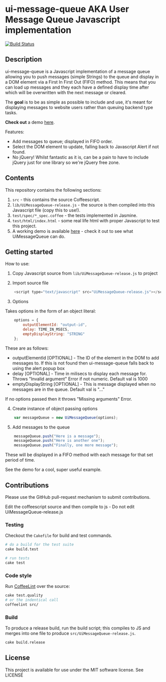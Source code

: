 # ui-message-queue AKA User Message Queue Javascript implementation

[![Build Status](https://travis-ci.org/rob-murray/ui-message-queue.png?branch=master)](https://travis-ci.org/rob-murray/ui-message-queue)

## Description

ui-message-queue is a Javascript implementation of a message queue allowing you to push messages (simple Strings) to the queue and display in a DOM element via a First In First Out (FIFO) method. This means that you can load up messages and they each have a defined display time after which will be overwritten with the next message or cleared.

The **goal** is to be as simple as possible to include and use, it's meant for displaying messages to website users rather than queuing backend type tasks.

**Check out** a demo [here](http://rob-murray.github.com/ui-message-queue).

Features:

* Add messages to queue; displayed in FIFO order.
* Select the DOM element to update, falling back to Javascript Alert if not found.
* No jQuery! Whilst fantastic as it is, can be a pain to have to include jQuery just for one library so we're jQuery free zone.

## Contents

This repository contains the following sections:

1. `src` - this contains the source Coffeescript.
2. `lib/UiMessageQueue-release.js` - the source is then compiled into this Javascript file (copy this to use!).
3. `test/spec/*_spec.coffee` - the tests implemented in Jasmine.
4. `test/html/index.html` - some real life html with proper Javascript to test this project.
5. A working demo is available [here](http://rob-murray.github.com/ui-message-queue) - check it out to see what UiMessageQueue can do.


## Getting started

How to use:

1) Copy Javascript source from `lib/UiMessageQueue-release.js` to project

2) Import source file


```javascript
    <script type="text/javascript" src="UiMessageQueue-release.js"></script>
```


3) Options


Takes options in the form of an object literal:

```javascript
    options = {
        outputElementId: "output-id",
        delay: TIME_IN_MSECS,
        emptyDisplayString: "STRING"
    };
```

These are as follows:
* outputElementId [OPTIONAL] - The ID of the element in the DOM to add messages to. If this is not found then ui-message-queue falls back to using the alert popup box
* delay [OPTIONAL] - Time in milisecs to display each message for. Throws "Invalid argument" Error if not numeric. Default val is 1000
* emptyDisplayString [OPTIONAL] - This is message displayed when no messages are in the queue. Default val is "..."

If no options passed then it throws "Missing arguments" Error.


4) Create instance of object passing options


```javascript
    var messageQueue = new UiMessageQueue(options);
```


5) Add messages to the queue


```javascript
    messageQueue.push("Here is a message");
    messageQueue.push("Here is another one");
    messageQueue.push("Finally, one more message");
```

These will be displayed in a FIFO method with each message for that set period of time.

See the demo for a cool, super useful example.

## Contributions

Please use the GitHub pull-request mechanism to submit contributions.

Edit the coffeescript source and then compile to js - Do not edit UiMessageQueue-release.js

### Testing

Checkout the `Cakefile` for build and test commands.

```bash
# do a build for the test suite
cake build.test

# run tests
cake test
```

### Code style

Run [CoffeeLint](http://www.coffeelint.org/) over the source:

```bash
cake test.quality
# or the indentical call
coffeelint src/
```

### Build

To produce a release build, run the build script; this compiles to JS and merges into one file to produce `src/UiMessageQueue-release.js`.

```bash
cake build.release
```


## License

This project is available for use under the MIT software license.
See LICENSE
